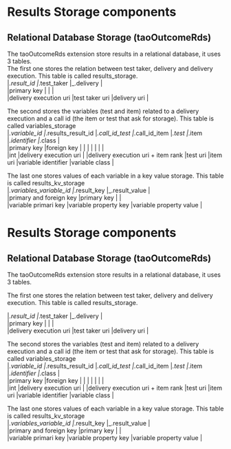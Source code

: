 <!--
author:
    - 'Antoine Robin'
created_at: '2015-07-24 14:41:27'
updated_at: '2015-07-27 09:29:43'
tags:
    - 'Documentation for core components'
-->

Results Storage components
==========================

Relational Database Storage (taoOutcomeRds)
-------------------------------------------

The taoOutcomeRds extension store results in a relational database, it uses 3 tables.\
The first one stores the relation between test taker, delivery and delivery execution. This table is called results\_storage.\
|*.result\_id |*.test\_taker |\_.delivery |\
|primary key | | |\
|delivery execution uri |test taker uri |delivery uri |

The second stores the variables (test and item) related to a delivery execution and a call id (the item or test that ask for storage). This table is called variables\_storage\
|*.variable\_id |*.results\_result\_id |*.call\_id\_test |*.call\_id\_item |*.test |*.item |*.identifier |*.class |\
|primary key |foreign key | | | | | | |\
|int |delivery execution uri | |delivery execution uri + item rank |test uri |item uri |variable identifier |variable class |

The last one stores values of each variable in a key value storage. This table is called results\_kv\_storage\
|*.variables\_variable\_id |*.result\_key |\_.result\_value |\
|primary and foreign key |primary key | |\
|variable primari key |variable property key |variable property value |

Results Storage components
==========================

Relational Database Storage (taoOutcomeRds)
-------------------------------------------

The taoOutcomeRds extension store results in a relational database, it uses 3 tables.<br/>

The first one stores the relation between test taker, delivery and delivery execution. This table is called results\_storage.<br/>

|*.result\_id |*.test\_taker |\_.delivery |\
|primary key | | |\
|delivery execution uri |test taker uri |delivery uri |

The second stores the variables (test and item) related to a delivery execution and a call id (the item or test that ask for storage). This table is called variables\_storage\
|*.variable\_id |*.results\_result\_id |*.call\_id\_test |*.call\_id\_item |*.test |*.item |*.identifier |*.class |\
|primary key |foreign key | | | | | | |\
|int |delivery execution uri | |delivery execution uri + item rank |test uri |item uri |variable identifier |variable class |

The last one stores values of each variable in a key value storage. This table is called results\_kv\_storage\
|*.variables\_variable\_id |*.result\_key |\_.result\_value |\
|primary and foreign key |primary key | |\
|variable primari key |variable property key |variable property value |


